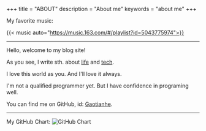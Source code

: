 +++
title = "ABOUT"
description = "About me"
keywords = "about me"
+++

My favorite music:

{{< music auto="https://music.163.com/#/playlist?id=5043775974">}}

---

Hello, welcome to my blog site!

As you see, I write sth. about [life](https://www.yidajiabei.xyz/en/life/) and [tech](https://www.yidajiabei.xyz/en/tech/).

I love this world as you. And I'll love it always.

I'm not a qualified programmer yet. But I have confidence in programing well.

You can find me on GitHub, id: [Gaotianhe](https://github.com/Gaotianhe).

---

My GitHub Chart:
![GitHub Chart](https://ghchart.rshah.org/Gaotianhe)